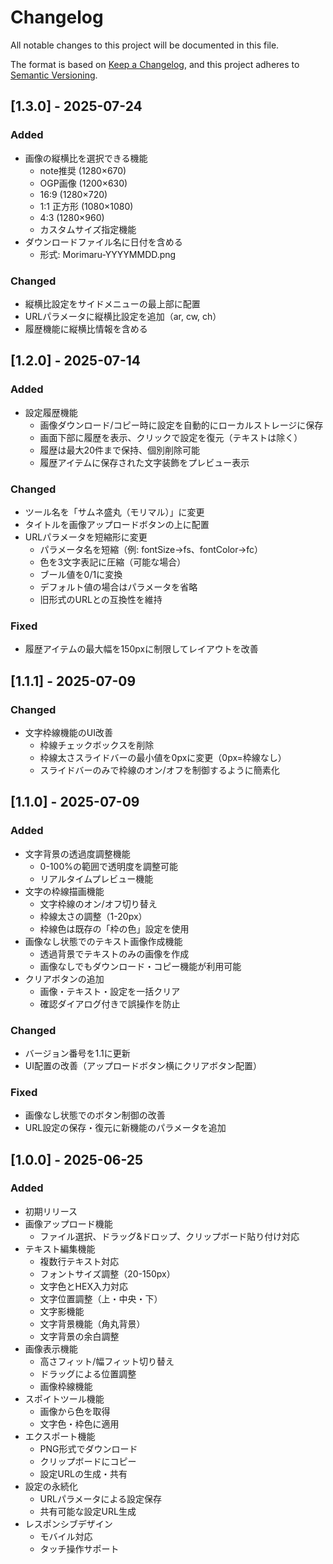 # Changelog

All notable changes to this project will be documented in this file.

The format is based on [Keep a Changelog](https://keepachangelog.com/en/1.0.0/),
and this project adheres to [Semantic Versioning](https://semver.org/spec/v2.0.0.html).

## [1.3.0] - 2025-07-24

### Added
- 画像の縦横比を選択できる機能
  - note推奨 (1280×670)
  - OGP画像 (1200×630)
  - 16:9 (1280×720)
  - 1:1 正方形 (1080×1080)
  - 4:3 (1280×960)
  - カスタムサイズ指定機能
- ダウンロードファイル名に日付を含める
  - 形式: Morimaru-YYYYMMDD.png

### Changed
- 縦横比設定をサイドメニューの最上部に配置
- URLパラメータに縦横比設定を追加（ar, cw, ch）
- 履歴機能に縦横比情報を含める

## [1.2.0] - 2025-07-14

### Added
- 設定履歴機能
  - 画像ダウンロード/コピー時に設定を自動的にローカルストレージに保存
  - 画面下部に履歴を表示、クリックで設定を復元（テキストは除く）
  - 履歴は最大20件まで保持、個別削除可能
  - 履歴アイテムに保存された文字装飾をプレビュー表示

### Changed
- ツール名を「サムネ盛丸（モリマル）」に変更
- タイトルを画像アップロードボタンの上に配置
- URLパラメータを短縮形に変更
  - パラメータ名を短縮（例: fontSize→fs、fontColor→fc）
  - 色を3文字表記に圧縮（可能な場合）
  - ブール値を0/1に変換
  - デフォルト値の場合はパラメータを省略
  - 旧形式のURLとの互換性を維持

### Fixed
- 履歴アイテムの最大幅を150pxに制限してレイアウトを改善

## [1.1.1] - 2025-07-09

### Changed
- 文字枠線機能のUI改善
  - 枠線チェックボックスを削除
  - 枠線太さスライドバーの最小値を0pxに変更（0px=枠線なし）
  - スライドバーのみで枠線のオン/オフを制御するように簡素化

## [1.1.0] - 2025-07-09

### Added
- 文字背景の透過度調整機能
  - 0-100%の範囲で透明度を調整可能
  - リアルタイムプレビュー機能
- 文字の枠線描画機能
  - 文字枠線のオン/オフ切り替え
  - 枠線太さの調整（1-20px）
  - 枠線色は既存の「枠の色」設定を使用
- 画像なし状態でのテキスト画像作成機能
  - 透過背景でテキストのみの画像を作成
  - 画像なしでもダウンロード・コピー機能が利用可能
- クリアボタンの追加
  - 画像・テキスト・設定を一括クリア
  - 確認ダイアログ付きで誤操作を防止

### Changed
- バージョン番号を1.1に更新
- UI配置の改善（アップロードボタン横にクリアボタン配置）

### Fixed
- 画像なし状態でのボタン制御の改善
- URL設定の保存・復元に新機能のパラメータを追加

## [1.0.0] - 2025-06-25

### Added
- 初期リリース
- 画像アップロード機能
  - ファイル選択、ドラッグ&ドロップ、クリップボード貼り付け対応
- テキスト編集機能
  - 複数行テキスト対応
  - フォントサイズ調整（20-150px）
  - 文字色とHEX入力対応
  - 文字位置調整（上・中央・下）
  - 文字影機能
  - 文字背景機能（角丸背景）
  - 文字背景の余白調整
- 画像表示機能
  - 高さフィット/幅フィット切り替え
  - ドラッグによる位置調整
  - 画像枠線機能
- スポイトツール機能
  - 画像から色を取得
  - 文字色・枠色に適用
- エクスポート機能
  - PNG形式でダウンロード
  - クリップボードにコピー
  - 設定URLの生成・共有
- 設定の永続化
  - URLパラメータによる設定保存
  - 共有可能な設定URL生成
- レスポンシブデザイン
  - モバイル対応
  - タッチ操作サポート